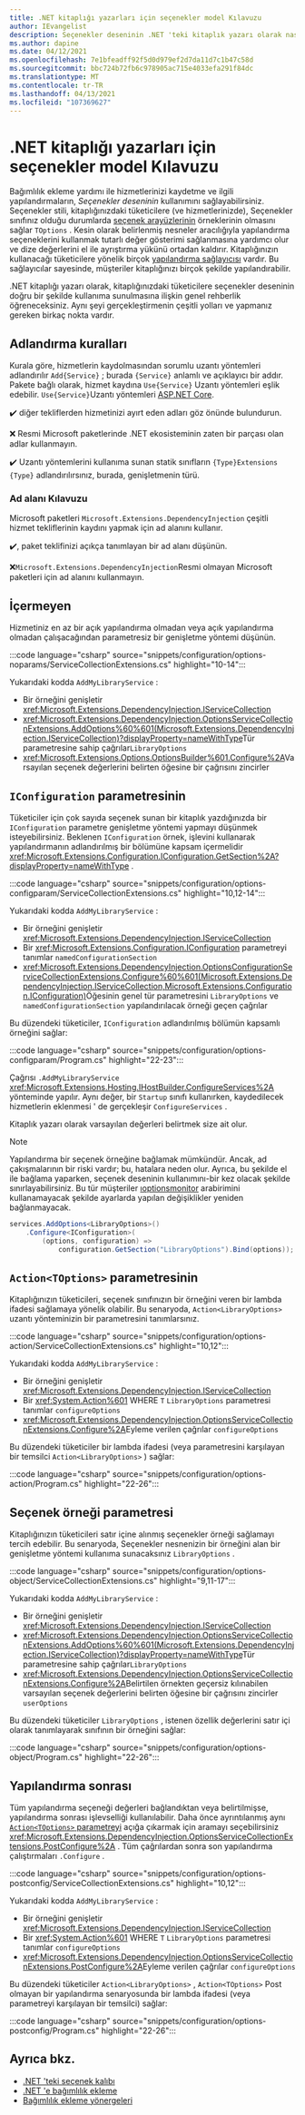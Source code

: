 ```yaml
---
title: .NET kitaplığı yazarları için seçenekler model Kılavuzu
author: IEvangelist
description: Seçenekler deseninin .NET 'teki kitaplık yazarı olarak nasıl kullanıma sunulacağınızı öğrenin.
ms.author: dapine
ms.date: 04/12/2021
ms.openlocfilehash: 7e1bfeadff92f5d0d979ef2d7da11d7c1b47c58d
ms.sourcegitcommit: bbc724b72fb6c978905ac715e4033efa291f84dc
ms.translationtype: MT
ms.contentlocale: tr-TR
ms.lasthandoff: 04/13/2021
ms.locfileid: "107369627"
---
```

# <a name="options-pattern-guidance-for-net-library-authors"></a>.NET kitaplığı yazarları için seçenekler model Kılavuzu

Bağımlılık ekleme yardımı ile hizmetlerinizi kaydetme ve ilgili yapılandırmaların, *Seçenekler deseninin* kullanımını sağlayabilirsiniz. Seçenekler stili, kitaplığınızdaki tüketicilere (ve hizmetlerinizde), Seçenekler sınıfınız olduğu durumlarda [seçenek arayüzlerinin](options.md#options-interfaces) örneklerinin olmasını sağlar `TOptions` . Kesin olarak belirlenmiş nesneler aracılığıyla yapılandırma seçeneklerini kullanmak tutarlı değer gösterimi sağlanmasına yardımcı olur ve dize değerlerini el ile ayrıştırma yükünü ortadan kaldırır. Kitaplığınızın kullanacağı tüketicilere yönelik birçok [yapılandırma sağlayıcısı](configuration-providers.md) vardır. Bu sağlayıcılar sayesinde, müşteriler kitaplığınızı birçok şekilde yapılandırabilir.

.NET kitaplığı yazarı olarak, kitaplığınızdaki tüketicilere seçenekler deseninin doğru bir şekilde kullanıma sunulmasına ilişkin genel rehberlik öğreneceksiniz. Aynı şeyi gerçekleştirmenin çeşitli yolları ve yapmanız gereken birkaç nokta vardır.

## <a name="naming-conventions"></a>Adlandırma kuralları

Kurala göre, hizmetlerin kaydolmasından sorumlu uzantı yöntemleri adlandırılır `Add{Service}` ; burada `{Service}` anlamlı ve açıklayıcı bir addır. Pakete bağlı olarak, hizmet kaydına `Use{Service}` Uzantı yöntemleri eşlik edebilir. `Use{Service}`Uzantı yöntemleri [ASP.NET Core](/aspnet).

✔️ diğer tekliflerden hizmetinizi ayırt eden adları göz önünde bulundurun.

❌ Resmi Microsoft paketlerinde .NET ekosisteminin zaten bir parçası olan adlar kullanmayın.

✔️ Uzantı yöntemlerini kullanıma sunan statik sınıfların `{Type}Extensions` `{Type}` adlandırılırsınız, burada, genişletmenin türü.

### <a name="namespace-guidance"></a>Ad alanı Kılavuzu

Microsoft paketleri `Microsoft.Extensions.DependencyInjection` çeşitli hizmet tekliflerinin kaydını yapmak için ad alanını kullanır.

✔️, paket teklifinizi açıkça tanımlayan bir ad alanı düşünün.

❌`Microsoft.Extensions.DependencyInjection`Resmi olmayan Microsoft paketleri için ad alanını kullanmayın.

## <a name="parameterless"></a>İçermeyen

Hizmetiniz en az bir açık yapılandırma olmadan veya açık yapılandırma olmadan çalışacağından parametresiz bir genişletme yöntemi düşünün.

:::code language="csharp" source="snippets/configuration/options-noparams/ServiceCollectionExtensions.cs" highlight="10-14":::

Yukarıdaki kodda `AddMyLibraryService` :

- Bir örneğini genişletir <xref:Microsoft.Extensions.DependencyInjection.IServiceCollection>
- <xref:Microsoft.Extensions.DependencyInjection.OptionsServiceCollectionExtensions.AddOptions%60%601(Microsoft.Extensions.DependencyInjection.IServiceCollection)?displayProperty=nameWithType>Tür parametresine sahip çağrılar`LibraryOptions`
- <xref:Microsoft.Extensions.Options.OptionsBuilder%601.Configure%2A>Varsayılan seçenek değerlerini belirten öğesine bir çağrısını zincirler

## <a name="iconfiguration-parameter"></a>`IConfiguration` parametresinin

Tüketiciler için çok sayıda seçenek sunan bir kitaplık yazdığınızda bir `IConfiguration` parametre genişletme yöntemi yapmayı düşünmek isteyebilirsiniz. Beklenen `IConfiguration` örnek, işlevini kullanarak yapılandırmanın adlandırılmış bir bölümüne kapsam içermelidir <xref:Microsoft.Extensions.Configuration.IConfiguration.GetSection%2A?displayProperty=nameWithType> .

:::code language="csharp" source="snippets/configuration/options-configparam/ServiceCollectionExtensions.cs" highlight="10,12-14":::

Yukarıdaki kodda `AddMyLibraryService` :

- Bir örneğini genişletir <xref:Microsoft.Extensions.DependencyInjection.IServiceCollection>
- Bir <xref:Microsoft.Extensions.Configuration.IConfiguration> parametreyi tanımlar `namedConfigurationSection`
- <xref:Microsoft.Extensions.DependencyInjection.OptionsConfigurationServiceCollectionExtensions.Configure%60%601(Microsoft.Extensions.DependencyInjection.IServiceCollection,Microsoft.Extensions.Configuration.IConfiguration)>Öğesinin genel tür parametresini `LibraryOptions` ve `namedConfigurationSection` yapılandırılacak örneği geçen çağrılar

Bu düzendeki tüketiciler, `IConfiguration` adlandırılmış bölümün kapsamlı örneğini sağlar:

:::code language="csharp" source="snippets/configuration/options-configparam/Program.cs" highlight="22-23":::

Çağrısı `.AddMyLibraryService` <xref:Microsoft.Extensions.Hosting.IHostBuilder.ConfigureServices%2A> yönteminde yapılır. Aynı değer, bir `Startup` sınıfı kullanırken, kaydedilecek hizmetlerin eklenmesi ' de gerçekleşir `ConfigureServices` .

Kitaplık yazarı olarak varsayılan değerleri belirtmek size ait olur.

> [!NOTE]
> Yapılandırma bir seçenek örneğine bağlamak mümkündür. Ancak, ad çakışmalarının bir riski vardır; bu, hatalara neden olur. Ayrıca, bu şekilde el ile bağlama yaparken, seçenek deseninin kullanımını-bir kez olacak şekilde sınırlayabilirsiniz. Bu tür müşteriler [ıoptionsmonitor](options.md#ioptionsmonitor) arabirimini kullanamayacak şekilde ayarlarda yapılan değişiklikler yeniden bağlanmayacak.
>
> ```csharp
> services.AddOptions<LibraryOptions>()
>     .Configure<IConfiguration>(
>         (options, configuration) =>
>             configuration.GetSection("LibraryOptions").Bind(options));
> ```

## <a name="actiontoptions-parameter"></a>`Action<TOptions>` parametresinin

Kitaplığınızın tüketicileri, seçenek sınıfınızın bir örneğini veren bir lambda ifadesi sağlamaya yönelik olabilir. Bu senaryoda, `Action<LibraryOptions>` uzantı yönteminizin bir parametresini tanımlarsınız.

:::code language="csharp" source="snippets/configuration/options-action/ServiceCollectionExtensions.cs" highlight="10,12":::

Yukarıdaki kodda `AddMyLibraryService` :

- Bir örneğini genişletir <xref:Microsoft.Extensions.DependencyInjection.IServiceCollection>
- Bir <xref:System.Action%601> WHERE `T` `LibraryOptions` parametresi tanımlar `configureOptions`
- <xref:Microsoft.Extensions.DependencyInjection.OptionsServiceCollectionExtensions.Configure%2A>Eyleme verilen çağrılar `configureOptions`

Bu düzendeki tüketiciler bir lambda ifadesi (veya parametresini karşılayan bir temsilci `Action<LibraryOptions>` ) sağlar:

:::code language="csharp" source="snippets/configuration/options-action/Program.cs" highlight="22-26":::

## <a name="options-instance-parameter"></a>Seçenek örneği parametresi

Kitaplığınızın tüketicileri satır içine alınmış seçenekler örneği sağlamayı tercih edebilir. Bu senaryoda, Seçenekler nesnenizin bir örneğini alan bir genişletme yöntemi kullanıma sunacaksınız `LibraryOptions` .

:::code language="csharp" source="snippets/configuration/options-object/ServiceCollectionExtensions.cs" highlight="9,11-17":::

Yukarıdaki kodda `AddMyLibraryService` :

- Bir örneğini genişletir <xref:Microsoft.Extensions.DependencyInjection.IServiceCollection>
- <xref:Microsoft.Extensions.DependencyInjection.OptionsServiceCollectionExtensions.AddOptions%60%601(Microsoft.Extensions.DependencyInjection.IServiceCollection)?displayProperty=nameWithType>Tür parametresine sahip çağrılar`LibraryOptions`
- <xref:Microsoft.Extensions.DependencyInjection.OptionsServiceCollectionExtensions.Configure%2A>Belirtilen örnekten geçersiz kılınabilen varsayılan seçenek değerlerini belirten öğesine bir çağrısını zincirler `userOptions`

Bu düzendeki tüketiciler `LibraryOptions` , istenen özellik değerlerini satır içi olarak tanımlayarak sınıfının bir örneğini sağlar:

:::code language="csharp" source="snippets/configuration/options-object/Program.cs" highlight="22-26":::

## <a name="post-configuration"></a>Yapılandırma sonrası

Tüm yapılandırma seçeneği değerleri bağlandıktan veya belirtilmişse, yapılandırma sonrası işlevselliği kullanılabilir. Daha önce ayrıntılanmış aynı [ `Action<TOptions>` parametreyi](#actiontoptions-parameter) açığa çıkarmak için aramayı seçebilirsiniz <xref:Microsoft.Extensions.DependencyInjection.OptionsServiceCollectionExtensions.PostConfigure%2A> . Tüm çağrılardan sonra son yapılandırma çalıştırmaları `.Configure` .

:::code language="csharp" source="snippets/configuration/options-postconfig/ServiceCollectionExtensions.cs" highlight="10,12":::

Yukarıdaki kodda `AddMyLibraryService` :

- Bir örneğini genişletir <xref:Microsoft.Extensions.DependencyInjection.IServiceCollection>
- Bir <xref:System.Action%601> WHERE `T` `LibraryOptions` parametresi tanımlar `configureOptions`
- <xref:Microsoft.Extensions.DependencyInjection.OptionsServiceCollectionExtensions.PostConfigure%2A>Eyleme verilen çağrılar `configureOptions`

Bu düzendeki tüketiciler `Action<LibraryOptions>` , `Action<TOptions>` Post olmayan bir yapılandırma senaryosunda bir lambda ifadesi (veya parametreyi karşılayan bir temsilci) sağlar:

:::code language="csharp" source="snippets/configuration/options-postconfig/Program.cs" highlight="22-26":::

## <a name="see-also"></a>Ayrıca bkz.

- [.NET 'teki seçenek kalıbı](options.md)
- [.NET 'e bağımlılık ekleme](dependency-injection.md)
- [Bağımlılık ekleme yönergeleri](dependency-injection-guidelines.md)
